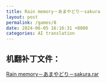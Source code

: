 ```yaml
---
title: Rain memory－あまやどり－sakura
layout: post
permalink: /games/8
date: 2024-06-05 16:16:31 +0800
categories: AI translation
---
```



## 机翻补丁文件：

[Rain memory－あまやどり－sakura.rar](../resources/Rain%20memory%EF%BC%8D%E3%81%82%E3%81%BE%E3%82%84%E3%81%A9%E3%82%8A%EF%BC%8Dsakura.rar)

 

